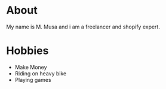 # About 
My name is M. Musa and i am a freelancer and shopify expert.

# Hobbies
- Make Money
- Riding on heavy bike
- Playing games
